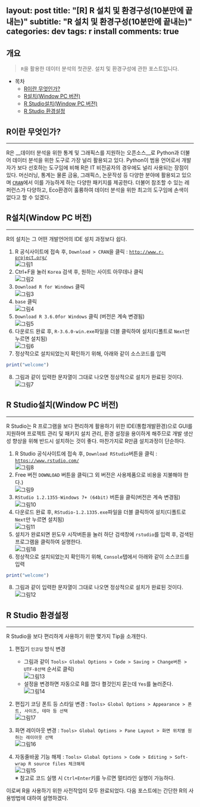 
layout: post
title:  "[R] R 설치 및 환경구성(10분만에 끝내는)"
subtitle:   "R 설치 및 환경구성(10분만에 끝내는)"
categories: dev
tags: r install
comments: true
---

## 개요
> `R`을 활용한 데이터 분석의 첫관문. 설치 및 환경구성에 관한 포스트입니다.

- 목차
	- [R이란 무엇인가?](#r이란-무엇인가)
	- [R설치(Window PC 버전)](#r설치window-pc-버전)
	- [R Studio설치(Window PC 버전)](#r-studio설치window-pc-버전)
	- [R Studio 환경설정](#r-studio-환경설정)

## R이란 무엇인가?
---
R은 __데이터 분석을 위한 통계 및 그래픽스를 지원하는 오픈소스__로 Python과 더불어 데이터 분석을 위한 도구로 가장 널리 활용되고 있다. Python이 범용 언어로서 개발자가 보다 선호하는 도구임에 비해 R은 IT 비전공자의 경우에도 널리 사용되는 장점이 있다. 머신러닝, 통계는 물론 금융, 그래픽스, 논문작성 등 다양한 분야에 활용되고 있으며 [`CRAN`](http://cran.r-project.org/web/views/)에서 이를 가능하게 하는 다양한 패키지를 제공한다. 더불어 참조할 수 있는 레퍼런스가 다양하고, Eco환경이 훌륭하여 데이터 분석을 위한 최고의 도구임에 손색이 없다고 할 수 있겠다.

## R설치(Window PC 버전)   
---
R의 설치는 그 어떤 개발언어의 IDE 설치 과정보다 쉽다.  

1. R 공식사이트에 접속 후, `Download > CRAN`을 클릭 : [`http://www.r-project.org/`](http://www.r-project.org/)  
![그림1](https://theorydb.github.io/assets/img/dev/r/2019-05-01-dev-r-rinstall-1.png)   
2. Ctrl+F을 눌러 `Korea` 검색 후, 원하는 사이트 아무데나 클릭  
![그림2](https://theorydb.github.io/assets/img/dev/r/2019-05-01-dev-r-rinstall-2.png)
3. `Download R for Windows` 클릭  
![그림3](https://theorydb.github.io/assets/img/dev/r/2019-05-01-dev-r-rinstall-3.png)
4. `base` 클릭  
![그림4](https://theorydb.github.io/assets/img/dev/r/2019-05-01-dev-r-rinstall-4.png)
5. `Download R 3.6.0for Windows` 클릭 (버전은 계속 변경됨)   
![그림5](https://theorydb.github.io/assets/img/dev/r/2019-05-01-dev-r-rinstall-5.png)
6. 다운로드 완료 후, `R-3.6.0-win.exe`파일을 더블 클릭하여 설치(디폴트로 `Next`만 누르면 설치됨)   
![그림6](https://theorydb.github.io/assets/img/dev/r/2019-05-01-dev-r-rinstall-6.png)
7. 정상적으로 설치되었는지 확인하기 위해, 아래와 같이 소스코드를 입력  
```r
print("welcome")
```
8. 그림과 같이 입력한 문자열이 그대로 나오면 정상적으로 설치가 완료된 것이다.
![그림7](https://theorydb.github.io/assets/img/dev/r/2019-05-01-dev-r-rinstall-7.png)


## R Studio설치(Window PC 버전)   
---
R Studio는 R 프로그램을 보다 편리하게 활용하기 위한 IDE(통합개발환경)으로 GUI를 지원하며 프로젝트 관리 및 패키지 설치 관리, 환경 설정을 용이하게 해주므로 개발 생산성 향상을 위해 반드시 설치하는 것이 좋다. 마찬가지로 R만큼 설치과정이 단순하다.  

1. R Studio 공식사이트에 접속 후, `Download RStudio`버튼을 클릭 : [`https://www.rstudio.com/`](https://www.rstudio.com/)  
![그림8](https://theorydb.github.io/assets/img/dev/r/2019-05-01-dev-r-rinstall-8.png)   
2. Free 버전 `DOWNLOAD` 버튼을 클릭(그 외 버전은 사용제품으로 비용을 지불해야 한다.)  
![그림9](https://theorydb.github.io/assets/img/dev/r/2019-05-01-dev-r-rinstall-9.png)
3. `RStudio 1.2.1355-Windows 7+ (64bit)` 버튼을 클릭(버전은 계속 변경됨)  
![그림10](https://theorydb.github.io/assets/img/dev/r/2019-05-01-dev-r-rinstall-10.png)
4. 다운로드 완료 후, `RStudio-1.2.1335.exe`파일을 더블 클릭하여 설치(디폴트로 `Next`만 누르면 설치됨)  
![그림11](https://theorydb.github.io/assets/img/dev/r/2019-05-01-dev-r-rinstall-11.png)
5. 설치가 완료되면 윈도우 시작버튼을 눌러 하단 검색창에 `rstudio`를 입력 후, 검색된 프로그램을 클릭하여 실행한다.   
![그림18](https://theorydb.github.io/assets/img/dev/r/2019-05-01-dev-r-rinstall-18.png)
7. 정상적으로 설치되었는지 확인하기 위해, `Console`탭에서 아래와 같이 소스코드를 입력  
```r
print("welcome")
```
8. 그림과 같이 입력한 문자열이 그대로 나오면 정상적으로 설치가 완료된 것이다.
![그림12](https://theorydb.github.io/assets/img/dev/r/2019-05-01-dev-r-rinstall-12.png)

## R Studio 환경설정   
---
R Studio을 보다 편리하게 사용하기 위한 몇가지 Tip을 소개한다.

1. 편집기 `인코딩` 방식 변경
   - 그림과 같이 `Tools> Global Options > Code > Saving > Change버튼 > UTF-8선택` 순서로 클릭)  
   ![그림13](https://theorydb.github.io/assets/img/dev/r/2019-05-01-dev-r-rinstall-13.png)
   - 설정을 변경하면 자동으로 R를 껐다 켤것인지 묻는데 `Yes`를 눌러준다.
   ![그림14](https://theorydb.github.io/assets/img/dev/r/2019-05-01-dev-r-rinstall-14.png)

2. 편집기 코딩 폰트 등 스타일 변경 : `Tools> Global Options > Appearance > 폰트, 사이즈, 테마 등 선택`  
   ![그림17](https://theorydb.github.io/assets/img/dev/r/2019-05-01-dev-r-rinstall-17.png)

3. 화면 레이아웃 변경 : `Tools> Global Options > Pane Layout > 화면 위치별 원하는 레이아웃 선택`  
   ![그림16](https://theorydb.github.io/assets/img/dev/r/2019-05-01-dev-r-rinstall-16.png)

4. 자동줄바꿈 기능 해제 : `Tools> Global Options > Code > Editing > Soft-wrap R source files 체크해제`  
   ![그림15](https://theorydb.github.io/assets/img/dev/r/2019-05-01-dev-r-rinstall-15.png)  
   ※ 참고로 코드 실행 시 `Ctrl+Enter`키를 누르면 멀티라인 실행이 가능하다.


이로써 R을 사용하기 위한 사전작업이 모두 완료되었다. 다음 포스트에는 간단한 R의 사용방법에 대하여 설명하겠다.
